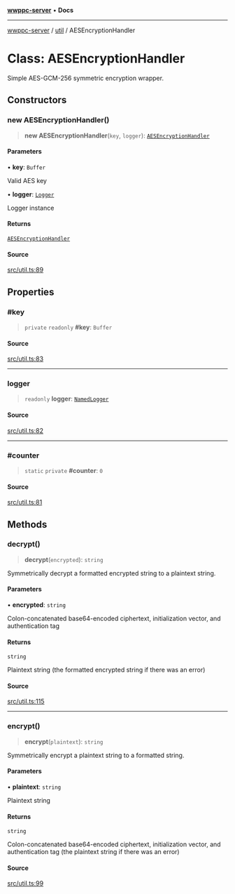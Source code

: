 [**wwppc-server**](../../README.md) • **Docs**

***

[wwppc-server](../../modules.md) / [util](../README.md) / AESEncryptionHandler

# Class: AESEncryptionHandler

Simple AES-GCM-256 symmetric encryption wrapper.

## Constructors

### new AESEncryptionHandler()

> **new AESEncryptionHandler**(`key`, `logger`): [`AESEncryptionHandler`](AESEncryptionHandler.md)

#### Parameters

• **key**: `Buffer`

Valid AES key

• **logger**: [`Logger`](../../log/interfaces/Logger.md)

Logger instance

#### Returns

[`AESEncryptionHandler`](AESEncryptionHandler.md)

#### Source

[src/util.ts:89](https://github.com/WWPPC/WWPPC-server/blob/db20055e35fd52dcfa5e227481f94ec317e29b6f/src/util.ts#L89)

## Properties

### #key

> `private` `readonly` **#key**: `Buffer`

#### Source

[src/util.ts:83](https://github.com/WWPPC/WWPPC-server/blob/db20055e35fd52dcfa5e227481f94ec317e29b6f/src/util.ts#L83)

***

### logger

> `readonly` **logger**: [`NamedLogger`](../../log/classes/NamedLogger.md)

#### Source

[src/util.ts:82](https://github.com/WWPPC/WWPPC-server/blob/db20055e35fd52dcfa5e227481f94ec317e29b6f/src/util.ts#L82)

***

### #counter

> `static` `private` **#counter**: `0`

#### Source

[src/util.ts:81](https://github.com/WWPPC/WWPPC-server/blob/db20055e35fd52dcfa5e227481f94ec317e29b6f/src/util.ts#L81)

## Methods

### decrypt()

> **decrypt**(`encrypted`): `string`

Symmetrically decrypt a formatted encrypted string to a plaintext string.

#### Parameters

• **encrypted**: `string`

Colon-concatenated base64-encoded ciphertext, initialization vector, and authentication tag

#### Returns

`string`

Plaintext string (the formatted encrypted string if there was an error)

#### Source

[src/util.ts:115](https://github.com/WWPPC/WWPPC-server/blob/db20055e35fd52dcfa5e227481f94ec317e29b6f/src/util.ts#L115)

***

### encrypt()

> **encrypt**(`plaintext`): `string`

Symmetrically encrypt a plaintext string to a formatted string.

#### Parameters

• **plaintext**: `string`

Plaintext string

#### Returns

`string`

Colon-concatenated base64-encoded ciphertext, initialization vector, and authentication tag (the plaintext string if there was an error)

#### Source

[src/util.ts:99](https://github.com/WWPPC/WWPPC-server/blob/db20055e35fd52dcfa5e227481f94ec317e29b6f/src/util.ts#L99)
